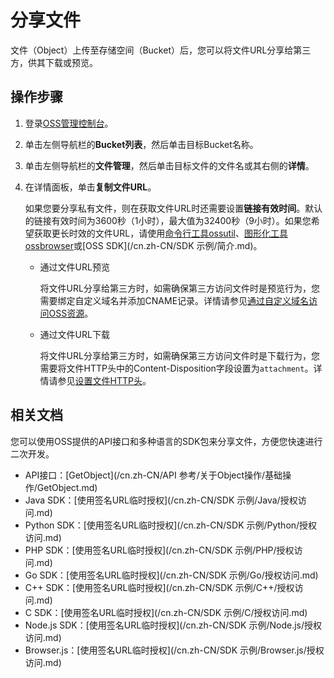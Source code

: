 # 分享文件

文件（Object）上传至存储空间（Bucket）后，您可以将文件URL分享给第三方，供其下载或预览。

## 操作步骤

1.  登录[OSS管理控制台](https://oss.console.aliyun.com/)。

2.  单击左侧导航栏的**Bucket列表**，然后单击目标Bucket名称。

3.  单击左侧导航栏的**文件管理**，然后单击目标文件的文件名或其右侧的**详情**。

4.  在详情面板，单击**复制文件URL**。

    如果您要分享私有文件，则在获取文件URL时还需要设置**链接有效时间**。默认的链接有效时间为3600秒（1小时），最大值为32400秒（9小时）。如果您希望获取更长时效的文件URL，请使用[命令行工具ossutil](/cn.zh-CN/常用工具/命令行工具ossutil/常用命令/sign.md)、[图形化工具ossbrowser](/cn.zh-CN/常用工具/图形化管理工具ossbrowser/快速开始.md)或[OSS SDK](/cn.zh-CN/SDK 示例/简介.md)。

    -   通过文件URL预览

        将文件URL分享给第三方时，如需确保第三方访问文件时是预览行为，您需要绑定自定义域名并添加CNAME记录。详情请参见[通过自定义域名访问OSS资源](/cn.zh-CN/快速入门/通过自定义域名访问OSS资源.md)。

    -   通过文件URL下载

        将文件URL分享给第三方时，如需确保第三方访问文件时是下载行为，您需要将文件HTTP头中的Content-Disposition字段设置为`attachment`。详情请参见[设置文件HTTP头](/cn.zh-CN/控制台用户指南/文件管理/设置文件HTTP头.md)。


## 相关文档

您可以使用OSS提供的API接口和多种语言的SDK包来分享文件，方便您快速进行二次开发。

-   API接口：[GetObject](/cn.zh-CN/API 参考/关于Object操作/基础操作/GetObject.md)
-   Java SDK：[使用签名URL临时授权](/cn.zh-CN/SDK 示例/Java/授权访问.md)
-   Python SDK：[使用签名URL临时授权](/cn.zh-CN/SDK 示例/Python/授权访问.md)
-   PHP SDK：[使用签名URL临时授权](/cn.zh-CN/SDK 示例/PHP/授权访问.md)
-   Go SDK：[使用签名URL临时授权](/cn.zh-CN/SDK 示例/Go/授权访问.md)
-   C++ SDK：[使用签名URL临时授权](/cn.zh-CN/SDK 示例/C++/授权访问.md)
-   C SDK：[使用签名URL临时授权](/cn.zh-CN/SDK 示例/C/授权访问.md)
-   Node.js SDK：[使用签名URL临时授权](/cn.zh-CN/SDK 示例/Node.js/授权访问.md)
-   Browser.js：[使用签名URL临时授权](/cn.zh-CN/SDK 示例/Browser.js/授权访问.md)

